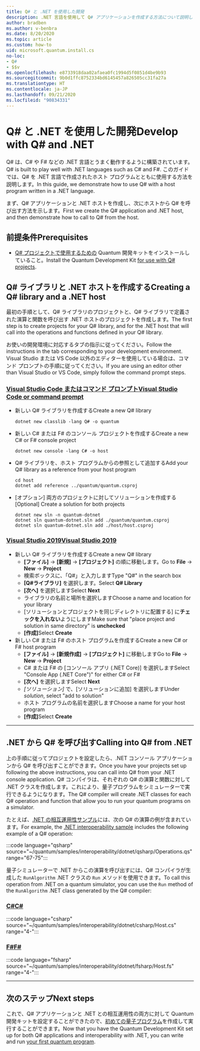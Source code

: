 ```yaml
---
title: Q# と .NET を使用した開発
description: .NET 言語を使用して Q# アプリケーションを作成する方法について説明します。
author: bradben
ms.author: v-benbra
ms.date: 8/20/2020
ms.topic: article
ms.custom: how-to
uid: microsoft.quantum.install.cs
no-loc:
- Q#
- $$v
ms.openlocfilehash: e8733918daa02afaea0fc1994d5f0851d4be9b93
ms.sourcegitcommit: 9b0d1ffc8752334bd6145457a826505cc31fa27a
ms.translationtype: HT
ms.contentlocale: ja-JP
ms.lasthandoff: 09/21/2020
ms.locfileid: "90834331"
---
```

# <a name="develop-with-no-locq-and-net"></a><span data-ttu-id="2f5ca-103">Q# と .NET を使用した開発</span><span class="sxs-lookup"><span data-stu-id="2f5ca-103">Develop with Q# and .NET</span></span>

<span data-ttu-id="2f5ca-104">Q# は、C# や F# などの .NET 言語とうまく動作するように構築されています。</span><span class="sxs-lookup"><span data-stu-id="2f5ca-104">Q# is built to play well with .NET languages such as C# and F#.</span></span>
<span data-ttu-id="2f5ca-105">このガイドでは、Q# を .NET 言語で作成されたホスト プログラムとともに使用する方法を説明します。</span><span class="sxs-lookup"><span data-stu-id="2f5ca-105">In this guide, we demonstrate how to use Q# with a host program written in a .NET language.</span></span>

<span data-ttu-id="2f5ca-106">まず、Q# アプリケーションと .NET ホストを作成し、次にホストから Q# を呼び出す方法を示します。</span><span class="sxs-lookup"><span data-stu-id="2f5ca-106">First we create the Q# application and .NET host, and then demonstrate how to call to Q# from the host.</span></span>

## <a name="prerequisites"></a><span data-ttu-id="2f5ca-107">前提条件</span><span class="sxs-lookup"><span data-stu-id="2f5ca-107">Prerequisites</span></span>

- <span data-ttu-id="2f5ca-108">[Q# プロジェクトで使用するための](xref:microsoft.quantum.install.standalone) Quantum 開発キットをインストールしていること。</span><span class="sxs-lookup"><span data-stu-id="2f5ca-108">Install the Quantum Development Kit [for use with Q# projects](xref:microsoft.quantum.install.standalone).</span></span>

## <a name="creating-a-no-locq-library-and-a-net-host"></a><span data-ttu-id="2f5ca-109">Q# ライブラリと .NET ホストを作成する</span><span class="sxs-lookup"><span data-stu-id="2f5ca-109">Creating a Q# library and a .NET host</span></span>

<span data-ttu-id="2f5ca-110">最初の手順として、Q# ライブラリのプロジェクトと、Q# ライブラリで定義された演算と関数を呼び出す .NET ホストのプロジェクトを作成します。</span><span class="sxs-lookup"><span data-stu-id="2f5ca-110">The first step is to create projects for your Q# library, and for the .NET host that will call into the operations and functions defined in your Q# library.</span></span>

<span data-ttu-id="2f5ca-111">お使いの開発環境に対応するタブの指示に従ってください。</span><span class="sxs-lookup"><span data-stu-id="2f5ca-111">Follow the instructions in the tab corresponding to your development environment.</span></span>
<span data-ttu-id="2f5ca-112">Visual Studio または VS Code 以外のエディターを使用している場合は、コマンド プロンプトの手順に従ってください。</span><span class="sxs-lookup"><span data-stu-id="2f5ca-112">If you are using an editor other than Visual Studio or VS Code, simply follow the command prompt steps.</span></span>

### <a name="visual-studio-code-or-command-prompt"></a>[<span data-ttu-id="2f5ca-113">Visual Studio Code またはコマンド プロンプト</span><span class="sxs-lookup"><span data-stu-id="2f5ca-113">Visual Studio Code or command prompt</span></span>](#tab/tabid-cmdline)

- <span data-ttu-id="2f5ca-114">新しい Q# ライブラリを作成する</span><span class="sxs-lookup"><span data-stu-id="2f5ca-114">Create a new Q# library</span></span>

  ```dotnetcli
  dotnet new classlib -lang Q# -o quantum
  ```

- <span data-ttu-id="2f5ca-115">新しい C# または F# のコンソール プロジェクトを作成する</span><span class="sxs-lookup"><span data-stu-id="2f5ca-115">Create a new C# or F# console project</span></span>

  ```dotnetcli
  dotnet new console -lang C# -o host  
  ```

- <span data-ttu-id="2f5ca-116">Q# ライブラリを、ホスト プログラムからの参照として追加する</span><span class="sxs-lookup"><span data-stu-id="2f5ca-116">Add your Q# library as a reference from your host program</span></span>

  ```dotnetcli
  cd host
  dotnet add reference ../quantum/quantum.csproj
  ```

- <span data-ttu-id="2f5ca-117">[オプション] 両方のプロジェクトに対してソリューションを作成する</span><span class="sxs-lookup"><span data-stu-id="2f5ca-117">[Optional] Create a solution for both projects</span></span>

  ```dotnetcli
  dotnet new sln -n quantum-dotnet
  dotnet sln quantum-dotnet.sln add ./quantum/quantum.csproj
  dotnet sln quantum-dotnet.sln add ./host/host.csproj
  ```

### <a name="visual-studio-2019"></a>[<span data-ttu-id="2f5ca-118">Visual Studio 2019</span><span class="sxs-lookup"><span data-stu-id="2f5ca-118">Visual Studio 2019</span></span>](#tab/tabid-vs2019)

- <span data-ttu-id="2f5ca-119">新しい Q# ライブラリを作成する</span><span class="sxs-lookup"><span data-stu-id="2f5ca-119">Create a new Q# library</span></span>
  - <span data-ttu-id="2f5ca-120">**[ファイル]**  ->  **[新規]**  ->  **[プロジェクト]** の順に移動します。</span><span class="sxs-lookup"><span data-stu-id="2f5ca-120">Go to **File** -> **New** -> **Project**</span></span>
  - <span data-ttu-id="2f5ca-121">検索ボックスに、「Q#」と入力します</span><span class="sxs-lookup"><span data-stu-id="2f5ca-121">Type "Q#" in the search box</span></span>
  - <span data-ttu-id="2f5ca-122">**[Q#ライブラリ]** を選択します。</span><span class="sxs-lookup"><span data-stu-id="2f5ca-122">Select **Q# Library**</span></span>
  - <span data-ttu-id="2f5ca-123">**[次へ]** を選択します</span><span class="sxs-lookup"><span data-stu-id="2f5ca-123">Select **Next**</span></span>
  - <span data-ttu-id="2f5ca-124">ライブラリの名前と場所を選択します</span><span class="sxs-lookup"><span data-stu-id="2f5ca-124">Choose a name and location for your library</span></span>
  - <span data-ttu-id="2f5ca-125">[ソリューションとプロジェクトを同じディレクトリに配置する] に**チェックを入れない**ようにします</span><span class="sxs-lookup"><span data-stu-id="2f5ca-125">Make sure that "place project and solution in same directory" is **unchecked**</span></span>
  - <span data-ttu-id="2f5ca-126">**[作成]**</span><span class="sxs-lookup"><span data-stu-id="2f5ca-126">Select **Create**</span></span>
- <span data-ttu-id="2f5ca-127">新しい C# または F# のホスト プログラムを作成する</span><span class="sxs-lookup"><span data-stu-id="2f5ca-127">Create a new C# or F# host program</span></span>
  - <span data-ttu-id="2f5ca-128">**[ファイル]** → **[新規作成]** → **[プロジェクト]** に移動します</span><span class="sxs-lookup"><span data-stu-id="2f5ca-128">Go to **File** → **New** → **Project**</span></span>
  - <span data-ttu-id="2f5ca-129">C# または F# の [コンソール アプリ (.NET Core)] を選択します</span><span class="sxs-lookup"><span data-stu-id="2f5ca-129">Select "Console App (.NET Core")" for either C# or F#</span></span>
  - <span data-ttu-id="2f5ca-130">**[次へ]** を選択します</span><span class="sxs-lookup"><span data-stu-id="2f5ca-130">Select **Next**</span></span>
  - <span data-ttu-id="2f5ca-131">*[ソリューション]* で、[ソリューションに追加] を選択します</span><span class="sxs-lookup"><span data-stu-id="2f5ca-131">Under *solution*, select "add to solution"</span></span>
  - <span data-ttu-id="2f5ca-132">ホスト プログラムの名前を選択します</span><span class="sxs-lookup"><span data-stu-id="2f5ca-132">Choose a name for your host program</span></span>
  - <span data-ttu-id="2f5ca-133">**[作成]**</span><span class="sxs-lookup"><span data-stu-id="2f5ca-133">Select **Create**</span></span>

***

## <a name="calling-into-no-locq-from-net"></a><span data-ttu-id="2f5ca-134">.NET から Q# を呼び出す</span><span class="sxs-lookup"><span data-stu-id="2f5ca-134">Calling into Q# from .NET</span></span>

<span data-ttu-id="2f5ca-135">上の手順に従ってプロジェクトを設定したら、.NET コンソール アプリケーションから Q# を呼び出すことができます。</span><span class="sxs-lookup"><span data-stu-id="2f5ca-135">Once you have your projects set up following the above instructions, you can call into Q# from your .NET console application.</span></span>
<span data-ttu-id="2f5ca-136">Q# コンパイラは、それぞれの Q# の演算と関数に対して .NET クラスを作成します。これにより、量子プログラムをシミュレーターで実行できるようになります。</span><span class="sxs-lookup"><span data-stu-id="2f5ca-136">The Q# compiler will create .NET classes for each Q# operation and function that allow you to run your quantum programs on a simulator.</span></span>

<span data-ttu-id="2f5ca-137">たとえば、[.NET の相互運用性サンプル](https://github.com/microsoft/Quantum/tree/main/samples/interoperability/dotnet)には、次の Q# の演算の例が含まれています。</span><span class="sxs-lookup"><span data-stu-id="2f5ca-137">For example, the [.NET interoperability sample](https://github.com/microsoft/Quantum/tree/main/samples/interoperability/dotnet) includes the following example of a Q# operation:</span></span>

:::code language="qsharp" source="~/quantum/samples/interoperability/dotnet/qsharp/Operations.qs" range="67-75":::

<span data-ttu-id="2f5ca-138">量子シミュレーターで .NET からこの演算を呼び出すには、Q# コンパイラが生成した `RunAlgorithm` .NET クラスの `Run` メソッドを使用できます。</span><span class="sxs-lookup"><span data-stu-id="2f5ca-138">To call this operation from .NET on a quantum simulator, you can use the `Run` method of the `RunAlgorithm` .NET class generated by the Q# compiler:</span></span>

### <a name="c"></a>[<span data-ttu-id="2f5ca-139">C#</span><span class="sxs-lookup"><span data-stu-id="2f5ca-139">C#</span></span>](#tab/tabid-csharp)

:::code language="csharp" source="~/quantum/samples/interoperability/dotnet/csharp/Host.cs" range="4-":::

### <a name="f"></a>[<span data-ttu-id="2f5ca-140">F#</span><span class="sxs-lookup"><span data-stu-id="2f5ca-140">F#</span></span>](#tab/tabid-fsharp)

:::code language="fsharp" source="~/quantum/samples/interoperability/dotnet/fsharp/Host.fs" range="4-":::

***
    
## <a name="next-steps"></a><span data-ttu-id="2f5ca-141">次のステップ</span><span class="sxs-lookup"><span data-stu-id="2f5ca-141">Next steps</span></span>

<span data-ttu-id="2f5ca-142">これで、Q# アプリケーションと .NET との相互運用性の両方に対して Quantum 開発キットを設定することができたので、[初めての量子プログラム](xref:microsoft.quantum.quickstarts.qrng)を作成して実行することができます。</span><span class="sxs-lookup"><span data-stu-id="2f5ca-142">Now that you have the Quantum Development Kit set up for both Q# applications and interoperability with .NET, you can write and run [your first quantum program](xref:microsoft.quantum.quickstarts.qrng).</span></span>
